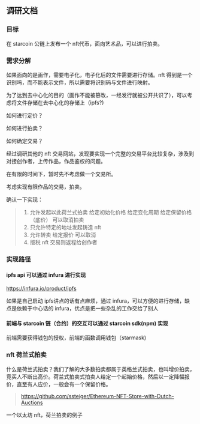 ## 调研文档
### 目标

在 starcoin 公链上发布一个 nft代币，面向艺术品，可以进行拍卖。

### 需求分解

如果面向的是画作，需要电子化，电子化后的文件需要进行存储。nft 得到是一个识别吗，而不能表示文件，所以需要将识别码与文件进行映射。

为了达到去中心化的目的（画作不能被篡改，一经发行就被公开共识了），可以考虑将文件存储在去中心化的存储上（ipfs?)

如何进行定价？

如何进行拍卖？

如何确定交易？

经过调研其他的 nft 交易网站，发现要实现一个完整的交易平台比较复杂，涉及到对接创作者，上传作品，作品鉴权的问题。

在有限的时间下，暂时先不考虑做一个交易所。

考虑实现有限作品的交易，拍卖。

确认一下实现：

> 1. 允许发起以此荷兰式拍卖
> 	给定初始化价格
> 	给定变化周期
> 	给定保留价格（底价）
> 	可以取消拍卖
> 2. 只允许特定的地址发起铸造 nft
> 3. 允许转卖
>	给定报价
>	可以取消
> 4. 版税 nft
> 	交易则返程给创作者

### 实现路径
#### ipfs api 可以通过 infura 进行实现

https://infura.io/product/ipfs

如果是自己启动 ipfs讲点的话有点麻烦，通过 infura，可以方便的进行存储，缺点是依赖于中心话的 infura，优点是把一些杂乱的工作交给了别人

#### 前端与 starcoin 链（合约）的交互可以通过 starcoin sdk(npm) 实现

前端需要获得钱包的授权，前端的函数调用钱包（starmask)

### nft 荷兰式拍卖
什么是荷兰式拍卖？我们了解的大多数拍卖都属于英格兰式拍卖，也叫增价拍卖，竞买人不断出高价。荷兰式拍卖式拍卖人给定一个起始价格，然后以一定降幅报价，直至有人应价，一般会有一个保留价格。

> https://github.com/ssteiger/Ethereum-NFT-Store-with-Dutch-Auctions

一个以太坊 nft，荷兰拍卖的例子